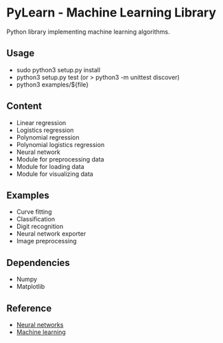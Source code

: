 # PyLearn - Machine Learning Library
Python library implementing machine learning algorithms.

## Usage
 - sudo python3 setup.py install
 - python3 setup.py test (or > python3 -m unittest discover)
 - python3 examples/${file}

## Content
 - Linear regression
 - Logistics regression
 - Polynomial regression
 - Polynomial logistics regression
 - Neural network
 - Module for preprocessing data
 - Module for loading data
 - Module for visualizing data

## Examples
 - Curve fitting
 - Classification
 - Digit recognition
 - Neural network exporter
 - Image preprocessing

## Dependencies
 - Numpy
 - Matplotlib

## Reference
 - [Neural networks](http://neuralnetworksanddeeplearning.com/)
 - [Machine learning](https://www.coursera.org/learn/machine-learning)
